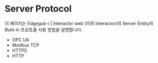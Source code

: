 # Server Protocol

이 페이지는 Edgegub-i | Interactor web (이하 Interactor)의 Server Entity의 Built-in 프로토콜 사용 방법을 설명합니다.  

* OPC UA
* Modbus TCP
* HTTPS
* HTTP


